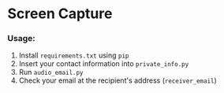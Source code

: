 # Screen Capture
### **Usage**:

1. Install `requirements.txt` using `pip`
1. Insert your contact information into `private_info.py`
1. Run `audio_email.py`
1. Check your email at the recipient's address (`receiver_email`)